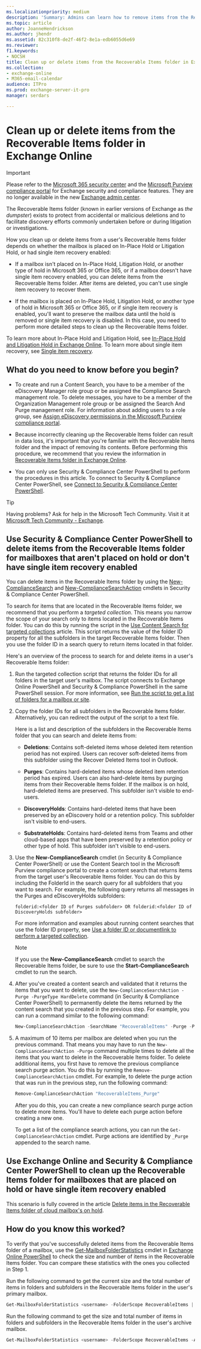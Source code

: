 ```yaml
---
ms.localizationpriority: medium
description: 'Summary: Admins can learn how to remove items from the Recoverable Items folder in Exchange Online.'
ms.topic: article
author: JoanneHendrickson
ms.author: jhendr
ms.assetid: 82c310f8-de2f-46f2-8e1a-edb6055d6e69
ms.reviewer:
f1.keywords:
- NOCSH
title: Clean up or delete items from the Recoverable Items folder in Exchange Online
ms.collection:
- exchange-online
- M365-email-calendar
audience: ITPro
ms.prod: exchange-server-it-pro
manager: serdars

---
```


# Clean up or delete items from the Recoverable Items folder in Exchange Online

> [!IMPORTANT]
> Please refer to the [Microsoft 365 security center](https://security.microsoft.com/homepage) and the [Microsoft Purview compliance portal](https://compliance.microsoft.com/homepage) for Exchange security and compliance features. They are no longer available in the new [Exchange admin center](https://admin.exchange.microsoft.com).

The Recoverable Items folder (known in earlier versions of Exchange as *the dumpster*) exists to protect from accidental or malicious deletions and to facilitate discovery efforts commonly undertaken before or during litigation or investigations.

How you clean up or delete items from a user's Recoverable Items folder depends on whether the mailbox is placed on In-Place Hold or Litigation Hold, or had single item recovery enabled:

- If a mailbox isn't placed on In-Place Hold, Litigation Hold, or another type of hold in Microsoft 365 or Office 365, or if a mailbox doesn't have single item recovery enabled, you can delete items from the Recoverable Items folder. After items are deleted, you can't use single item recovery to recover them.

- If the mailbox is placed on In-Place Hold, Litigation Hold, or another type of hold in Microsoft 365 or Office 365, or if single item recovery is enabled, you'll want to preserve the mailbox data until the hold is removed or single item recovery is disabled. In this case, you need to perform more detailed steps to clean up the Recoverable Items folder.

To learn more about In-Place Hold and Litigation Hold, see [In-Place Hold and Litigation Hold in Exchange Online](../in-place-and-litigation-holds.md). To learn more about single item recovery, see [Single item recovery](recoverable-items-folder.md#single-item-recovery).

## What do you need to know before you begin?

- To create and run a Content Search, you have to be a member of the eDiscovery Manager role group or be assigned the Compliance Search management role. To delete messages, you have to be a member of the Organization Management role group or be assigned the Search And Purge management role. For information about adding users to a role group, see [Assign eDiscovery permissions in the Microsoft Purview compliance portal](/microsoft-365/compliance/assign-ediscovery-permissions).

- Because incorrectly cleaning up the Recoverable Items folder can result in data loss, it's important that you're familiar with the Recoverable Items folder and the impact of removing its contents. Before performing this procedure, we recommend that you review the information in [Recoverable Items folder in Exchange Online](recoverable-items-folder.md).

- You can only use Security & Compliance Center PowerShell to perform the procedures in this article. To connect to Security & Compliance Center PowerShell, see [Connect to Security & Compliance Center PowerShell](/powershell/exchange/connect-to-scc-powershell).

> [!TIP]
> Having problems? Ask for help in the Microsoft Tech Community. Visit it at [Microsoft Tech Community - Exchange](https://techcommunity.microsoft.com/t5/exchange/ct-p/Exchange).

## Use Security & Compliance Center PowerShell to delete items from the Recoverable Items folder for mailboxes that aren't placed on hold or don't have single item recovery enabled

You can delete items in the Recoverable Items folder by using the [New-ComplianceSearch](/powershell/module/exchange/new-compliancesearch) and [New-ComplianceSearchAction](/powershell/module/exchange/new-compliancesearchaction) cmdlets in Security & Compliance Center PowerShell.

To search for items that are located in the Recoverable Items folder, we recommend that you perform a *targeted collection*. This means you narrow the scope of your search only to items located in the Recoverable Items folder. You can do this by running the script in the [Use Content Search for targeted collections](/microsoft-365/compliance/use-content-search-for-targeted-collections) article. This script returns the value of the folder ID property for all the subfolders in the target Recoverable Items folder. Then you use the folder ID in a search query to return items located in that folder.

Here's an overview of the process to search for and delete items in a user's Recoverable Items folder:

1. Run the targeted collection script that returns the folder IDs for all folders in the target user's mailbox. The script connects to Exchange Online PowerShell and Security & Compliance PowerShell in the same PowerShell session. For more information, see [Run the script to get a list of folders for a mailbox or site](/microsoft-365/compliance/use-content-search-for-targeted-collections#step-1-run-the-script-to-get-a-list-of-folders-for-a-mailbox-or-site).

2. Copy the folder IDs for all subfolders in the Recoverable Items folder. Alternatively, you can redirect the output of the script to a text file.

   Here is a list and description of the subfolders in the Recoverable Items folder that you can search and delete items from:

   - **Deletions**: Contains soft-deleted items whose deleted item retention period has not expired. Users can recover soft-deleted items from this subfolder using the Recover Deleted Items tool in Outlook.

   - **Purges**: Contains hard-deleted items whose deleted item retention period has expired. Users can also hard-delete items by purging items from their Recoverable Items folder. If the mailbox is on hold, hard-deleted items are preserved. This subfolder isn't visible to end-users.

   - **DiscoveryHolds**: Contains hard-deleted items that have been preserved by an eDiscovery hold or a retention policy. This subfolder isn't visible to end-users.

   - **SubstrateHolds**: Contains hard-deleted items from Teams and other cloud-based apps that have been preserved by a retention policy or other type of hold. This subfolder isn't visible to end-users.

3. Use the **New-ComplianceSearch** cmdlet (in Security & Compliance Center PowerShell) or use the Content Search tool in the Microsoft Purview compliance portal to create a content search that returns items from the target user's Recoverable Items folder. You can do this by including the FolderId in the search query for all subfolders that you want to search. For example, the following query returns all messages in the Purges and eDiscoveryHolds subfolders:

   ```text
   folderid:<folder ID of Purges subfolder> OR folderid:<folder ID of DiscoveryHolds subfolder>
   ```

   For more information and examples about running content searches that use the folder ID property, see [Use a folder ID or documentlink to perform a targeted collection](/microsoft-365/compliance/use-content-search-for-targeted-collections#step-2-use-a-folder-id-or-documentlink-to-perform-a-targeted-collection).

   > [!NOTE]
   > If you use the **New-ComplianceSearch** cmdlet to search the Recoverable Items folder, be sure to use the **Start-ComplianceSearch** cmdlet to run the search.

4. After you've created a content search and validated that it returns the items that you want to delete, use the `New-ComplianceSearchAction -Purge -PurgeType HardDelete` command (in Security & Compliance Center PowerShell) to permanently delete the items returned by the content search that you created in the previous step. For example, you can run a command similar to the following command:

   ```powershell
   New-ComplianceSearchAction -SearchName "RecoverableItems" -Purge -PurgeType HardDelete
   ```

5. A maximum of 10 items per mailbox are deleted when you run the previous command. That means you may have to run the `New-ComplianceSearchAction -Purge` command multiple times to delete all the items that you want to delete in the Recoverable Items folder. To delete additional items, you first have to remove the previous compliance search purge action. You do this by running the `Remove-ComplianceSearchAction` cmdlet. For example, to delete the purge action that was run in the previous step, run the following command:

   ```powershell
   Remove-ComplianceSearchAction "RecoverableItems_Purge"
   ```

   After you do this, you can create a new compliance search purge action to delete more items. You'll have to delete each purge action before creating a new one.

   To get a list of the compliance search actions, you can run the `Get-ComplianceSearchAction` cmdlet. Purge actions are identified by `_Purge` appended to the search name.

## Use Exchange Online and Security & Compliance Center PowerShell to clean up the Recoverable Items folder for mailboxes that are placed on hold or have single item recovery enabled

This scenario is fully covered in the article [Delete items in the Recoverable Items folder of cloud mailbox's on hold](/microsoft-365/compliance/delete-items-in-the-recoverable-items-folder-of-mailboxes-on-hold).

## How do you know this worked?

To verify that you've successfully deleted items from the Recoverable Items folder of a mailbox, use the [Get-MailboxFolderStatistics](/powershell/module/exchange/get-mailboxfolderstatistics) cmdlet in [Exchange Online PowerShell](/powershell/exchange/exchange-online-powershell) to check the size and number of items in the Recoverable Items folder. You can compare these statistics with the ones you collected in Step 1.
  
Run the following command to get the current size and the total number of items in folders and subfolders in the Recoverable Items folder in the user's primary mailbox.
  
```powershell
Get-MailboxFolderStatistics <username> -FolderScope RecoverableItems | FL Name,FolderAndSubfolderSize,ItemsInFolderAndSubfolders
```

Run the following command to get the size and total number of items in folders and subfolders in the Recoverable Items folder in the user's archive mailbox.

```powershell
Get-MailboxFolderStatistics <username> -FolderScope RecoverableItems -Archive | FL Name,FolderAndSubfolderSize,ItemsInFolderAndSubfolders
```
